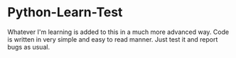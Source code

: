 # Python-Learn-Test
Whatever I'm learning is added to this in a much more advanced way. Code is written in very simple and easy to read manner. Just test it and report bugs as usual. 
